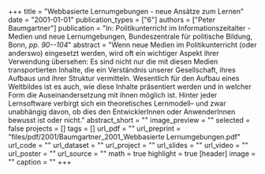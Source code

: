 +++
title = "Webbasierte Lernumgebungen - neue Ansätze zum Lernen"
date = "2001-01-01"
publication_types = ["6"]
authors = ["Peter Baumgartner"]
publication = "In: Politikunterricht im Informationszeitalter - Medien und neue Lernumgebungen, Bundeszentrale für politische Bildung, Bonn, _pp. 90--104_"
abstract = "Wenn neue Medien im Politikunterricht (oder anderswo) eingesetzt werden, wird oft ein wichtiger Aspekt ihrer Verwendung übersehen: Es sind nicht nur die mit diesen Medien transportierten Inhalte, die ein Verständnis unserer Gesellschaft, ihres Aufbaus und ihrer Struktur vermitteln. Wesentlich für den Aufbau eines Weltbildes ist es auch, wie diese Inhalte präsentiert werden und in welcher Form die Auseinandersetzung mit ihnen möglich ist. Hinter jeder Lernsoftware verbirgt sich ein theoretisches Lernmodell– und zwar unabhängig davon, ob dies den EntwicklerInnen oder AnwenderInnen bewusst ist oder nicht."
abstract_short = ""
image_preview = ""
selected = false
projects = []
tags = []
url_pdf = ""
url_preprint = "files/pdf/2001/Baumgartner_2001_Webbasierte Lernumgebungen.pdf"
url_code = ""
url_dataset = ""
url_project = ""
url_slides = ""
url_video = ""
url_poster = ""
url_source = ""
math = true
highlight = true
[header]
image = ""
caption = ""
+++
